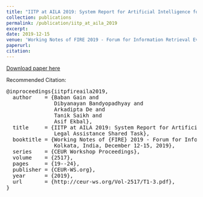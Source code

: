 ```yaml
---
title: "IITP at AILA 2019: System Report for Artificial Intelligence for Legal Assistance Shared Task"
collection: publications
permalink: /publication/iitp_at_aila_2019
excerpt:
date: 2019-12-15
venue: 'Working Notes of FIRE 2019 - Forum for Information Retrieval Evaluation, Kolkata, India'
paperurl:
citation: 
---
```


[Download paper here](http://academicpages.github.io/files/AILA_FIRE2019.pdf)


Recommended Citation: 
<pre>
@inproceedings{iitpfireaila2019,
  author    = {Baban Gain and
               Dibyanayan Bandyopadhyay and
               Arkadipta De and
               Tanik Saikh and
               Asif Ekbal},
  title     = {IITP at AILA 2019: System Report for Artificial Intelligence for
               Legal Assistance Shared Task},
  booktitle = {Working Notes of {FIRE} 2019 - Forum for Information Retrieval Evaluation,
               Kolkata, India, December 12-15, 2019},
  series    = {CEUR Workshop Proceedings},
  volume    = {2517},
  pages     = {19--24},
  publisher = {CEUR-WS.org},
  year      = {2019},
  url       = {http://ceur-ws.org/Vol-2517/T1-3.pdf},
}
</pre>
